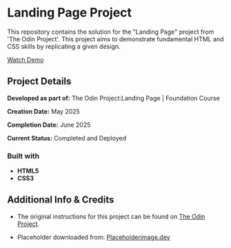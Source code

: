 # Landing Page Project

This repository contains the solution for the "Landing Page" project from 'The Odin Project'. This project aims to demonstrate fundamental HTML and CSS skills by replicating a given design.


[Watch Demo](https://tvoje_korisnicko_ime.github.io/odin-project-landing-page/)


## Project Details

**Developed as part of:** The Odin Project:Landing Page | Foundation Course

**Creation Date:** May 2025

**Completion Date:** June 2025

**Current Status:** Completed and Deployed

### Built with

* **HTML5**
* **CSS3**

## Additional Info & Credits

* The original instructions for this project can be found on [The Odin Project](https://www.theodinproject.com/lessons/foundations-landing-page).

* Placeholder downloaded from: [Placeholderimage.dev](https://placeholderimage.dev/)